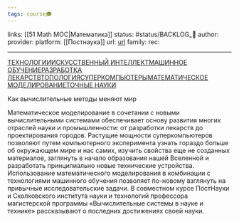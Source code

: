```yaml
---
tags: course🎓
---
```

links: [[51 Math MOC|Математика]]
status: #status/BACKLOG_🌰
author: 
provider: 
platform: [[Постнаука]]
url: [url](https://postnauka.ru/courses/84608)
family: 
rec:

---

[ТЕХНОЛОГИИ](https://postnauka.ru/themes/technology)[ИСКУССТВЕННЫЙ ИНТЕЛЛЕКТ](https://postnauka.ru/themes/ai)[МАШИННОЕ ОБУЧЕНИЕ](https://postnauka.ru/themes/mashinnoe-obuchenie)[РАЗРАБОТКА ЛЕКАРСТВ](https://postnauka.ru/themes/razrabotka-lekarstv)[ТОПОЛОГИЯ](https://postnauka.ru/themes/topologiya)[СУПЕРКОМПЬЮТЕРЫ](https://postnauka.ru/themes/superkompyuteryi)[МАТЕМАТИЧЕСКОЕ МОДЕЛИРОВАНИЕ](https://postnauka.ru/themes/matematicheskoe-modelirovanie)[ТОЧНЫЕ НАУКИ](https://postnauka.ru/themes/exact_sciences)

Как вычислительные методы меняют мир

Математическое моделирование в сочетании с новыми вычислительными системами обеспечивает основу развития многих отраслей науки и промышленности: от разработки лекарств до проектирования городов. Растущие мощности суперкомпьютеров позволяют путем компьютерного эксперимента узнать гораздо больше об окружающем мире и нас самих, изучить свойства еще не созданных материалов, заглянуть в начало образования нашей Вселенной и разработать принципиально новые технические устройства. Использование математического моделирования в комбинации с технологиями машинного обучения позволяет по-новому взглянуть на привычные исследовательские задачи. В совместном курсе ПостНауки и Сколковского института науки и технологий профессора магистерской программы «Вычислительные системы в науке и технике» рассказывают о последних достижениях своей науки.